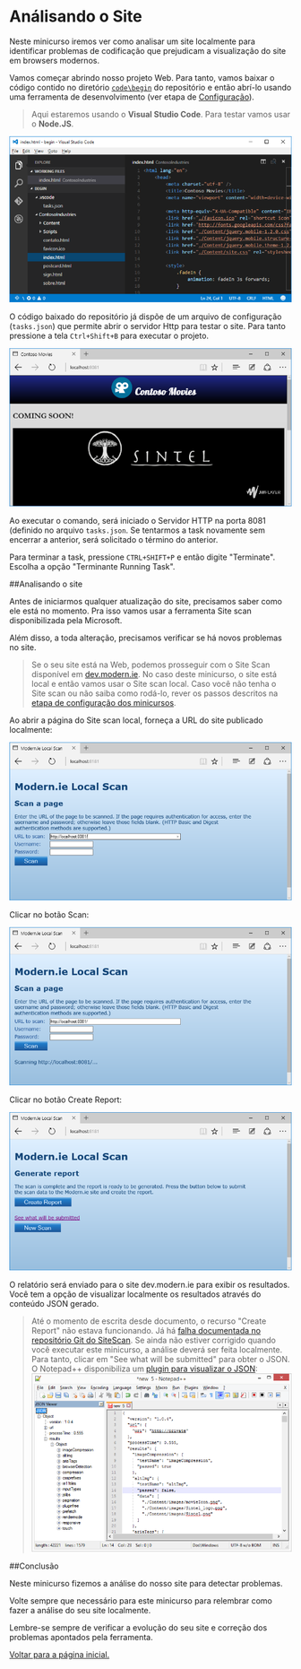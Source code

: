 Análisando o Site
========================================
Neste minicurso iremos ver como analisar um site localmente para identificar problemas de codificação que prejudicam a visualização do site em browsers modernos.

Vamos começar abrindo nosso projeto Web. Para tanto, vamos baixar o código contido no diretório [`code\begin`](./code/begin) do repositório e então abrí-lo usando uma ferramenta de desenvolvimento (ver etapa de [Configuração](../_setup/)).

> Aqui estaremos usando o **Visual Studio Code**. Para testar vamos usar o **Node.JS**. 

![Abrir projeto no Visual Studio Code](./images/run_visualstudiocode_project.png)

O código baixado do repositório já dispõe de um arquivo de configuração (`tasks.json`) que permite abrir o servidor Http para testar o site. Para tanto pressione a tela `Ctrl+Shift+B` para executar o projeto.

![Executar site no servidor Web local](./images/site_local_webserver.png)

Ao executar o comando, será iniciado o Servidor HTTP na porta 8081 (definido no arquivo `tasks.json`. Se tentarmos a task novamente sem encerrar a anterior, será solicitado o término do anterior.

Para terminar a task, pressione `CTRL+SHIFT+P` e então digite "Terminate". Escolha a opção "Terminante Running Task".  

<p name="Task1" />
##Analisando o site

Antes de iniciarmos qualquer atualização do site, precisamos saber como ele está no momento. Pra isso vamos usar a ferramenta Site scan disponibilizada pela Microsoft.

Além disso, a toda alteração, precisamos verificar se há novos problemas no site.

> Se o seu site está na Web, podemos prosseguir com o Site Scan disponível em [dev.modern.ie](http://dev.modern.ie/tools/staticscan/). No caso deste minicurso, o site está local e então vamos usar o Site scan local. Caso você não tenha o Site scan ou não saiba como rodá-lo, rever os passos descritos na [etapa de configuração dos minicursos](..\_setup).

Ao abrir a página do Site scan local, forneça a URL do site publicado localmente: 

![Run Netbeans Project](./images/site_sitescan1.png)

Clicar no botão Scan: 

![Run Netbeans Project](./images/site_sitescan2.png)

Clicar no botão Create Report: 

![Run Netbeans Project](./images/site_sitescan3.png)

O relatório será enviado para o site dev.modern.ie para exibir os resultados. Você tem a opção de visualizar localmente os resultados através do conteúdo JSON gerado.

> Até o momento de escrita desde documento, o recurso "Create Report" não estava funcionando. Já há [falha documentada no repositório Git do SiteScan](https://github.com/MicrosoftEdge/static-code-scan/issues/96). Se ainda não estiver corrigido quando você executar este minicurso, a análise deverá ser feita localmente. Para tanto, clicar em "See what will be submitted" para obter o JSON. O Notepad++ disponibiliza um [plugin para visualizar o JSON](http://sourceforge.net/projects/nppjsonviewer/):
> ![Run Netbeans Project](./images/sitescan_result_jsonviewer.png)

<p name="Review"/>
##Conclusão

Neste minicurso fizemos a análise do nosso site para detectar problemas.

Volte sempre que necessário para este minicurso para relembrar como fazer a análise do seu site localmente.

Lembre-se sempre de verificar a evolução do seu site e correção dos problemas apontados pela ferramenta.

[Voltar para a página inicial.](http://joaocunhaeld.github.io/interoperable-web-development)